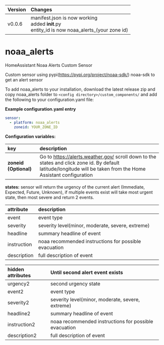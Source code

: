 Version | Changes
:--- | :---
v0.0.6 | manifest.json is now working<br>added __init__.py<br>entity_id is now noaa_alerts_(your zone id)

# noaa_alerts
HomeAssistant Noaa Alerts Custom Sensor

Custom sensor using pypi(https://pypi.org/project/noaa-sdk/) noaa-sdk to get an alert sensor

To add noaa_alerts to your installation, download the latest release zip and copy noaa_alerts folder to `<config directory>/custom_components/` and add the following to your configuration.yaml file:

**Example configuration.yaml entry**
```yaml
sensor:
  - platform: noaa_alerts
    zoneid: YOUR_ZONE_ID
```
**Configuration variables:**  

key | description  
:--- | :---  
**zoneid (Optional)** | Go to https://alerts.weather.gov/ scroll down to the states and click zone id. By default latitude/longitude will be taken from the Home Assistant configuration

**states:** sensor will return the urgency of the current alert (Immediate, Expected, Future, Unknown), if multiple events exist will take most urgent state, then most severe and return 2 events.

attribute | description  
:--- | :---  
event | event type
severity | severity level(minor, moderate, severe, extreme)
headline | summary headline of event
instruction | noaa recommended instructions for possible evacuation
description | full description of event

hidden attributes | Until second alert event exists
:--- | :---
urgency2 | second urgency state
event2 | event type
severity2 | severity level(minor, moderate, severe, extreme)
headline2 | summary headline of event
instruction2 | noaa recommended instructions for possible evacuation
description2 | full description of event
